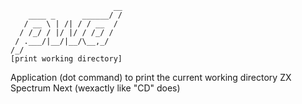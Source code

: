                            __
        ____ _      ______/ /
       / __ \ | /| / / __  / 
      / /_/ / |/ |/ / /_/ /  
     / .___/|__/|__/\__,_/   
    /_/
    [print working directory]

Application (dot command) to print the current working directory ZX Spectrum Next (wexactly like "CD" does)
